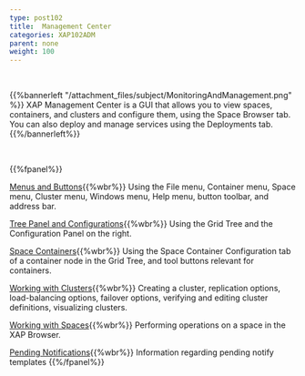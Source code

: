 ```yaml
---
type: post102
title:  Management Center
categories: XAP102ADM
parent: none
weight: 100
---
```


<br>

{{%bannerleft "/attachment_files/subject/MonitoringAndManagement.png" %}}
XAP Management Center is a GUI that allows you to view spaces, containers, and clusters and configure them, using the Space Browser tab. You can also deploy and manage services using the Deployments tab.
{{%/bannerleft%}}

<br>

{{%fpanel%}}

[Menus and Buttons](./gigaspaces-browser-menus-and-buttons.html){{%wbr%}}
Using the File menu, Container menu, Space menu, Cluster menu, Windows menu, Help menu, button toolbar, and address bar.


[Tree Panel and Configurations](./gigaspaces-browser-tree-panel-and-configuration-panel.html){{%wbr%}}
Using the Grid Tree and the Configuration Panel on the right.

[Space Containers](./gigaspaces-browser-managing-space-container.html){{%wbr%}}
Using the Space Container Configuration tab of a container node in the Grid Tree, and tool buttons relevant for containers.


[Working with Clusters](./working-with-clusters-gigaspaces-browser.html){{%wbr%}}
Creating a cluster, replication options, load-balancing options, failover options, verifying and editing cluster definitions, visualizing clusters.


[Working with Spaces](./working-with-spaces-gigaspaces-browser.html){{%wbr%}}
Performing operations on a space in the XAP Browser.


[Pending Notifications](./pending-notify-templates-information.html){{%wbr%}}
Information regarding pending notify templates
 {{%/fpanel%}}
